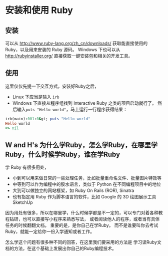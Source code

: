 安装和使用 Ruby
================
安装
-----
可以从 http://www.ruby-lang.org/zh_cn/downloads/ 获取能直接使用的 Ruby，以及用来安装的 Ruby 源码。
Windows 下也可以从 http://rubyinstaller.org/ 直接获取一键安装包和相关的开发工具。
  
使用
-----
这里仅仅先提一下交互方式，安装好Ruby之后，
 * Linux 下应当是输入 `irb`
 * Windows 下直接从程序组找到 Interactive Ruby 之类的项目启动就行了。
然后输入`puts "Hello world"`，马上运行一行程序获得结果：
```ruby
irb(main):001:0&gt; puts "Hello world"
Hello world
=> nil
```
W and H's 为什么学Ruby，怎么学Ruby，在哪里学Ruby，什么时候学Ruby，谁在学Ruby
----------------------------
学 Ruby 有很多用处，
 * 小到可以用来做日常的一些处理任务，比如批量重命名文件、批量图片特效等
 * 中等到可以作为编程中的胶水语言，类似于 Python 在不同编程项目中的地位
 * 大到可以做独立的网站框架，如 Ruby On Rails (ROR), Sinatra
 * 也有指定用 Ruby 作为脚本语言的软件，比如 Google 的 3D 绘图展示工具 SketchUp

因为用处有很多，所以在哪里学，什么时候学都是不一定的，可以专门对着各种教程钻研，也可以直接写小程序来熟悉写法，
或者阅读他人的程序，或者当有具体任务的时候翻翻文档。
重要的是，是你自己在学Ruby。
而不是谁要叫你去考试Ruby，就能一定给你一份入学通知或者工作。

怎么学这个问题有很多种不同的回答，在这里我们要采用的方法是
学习读Ruby文档的方法，在这个基础上发展出你自己的Ruby编程技术。
